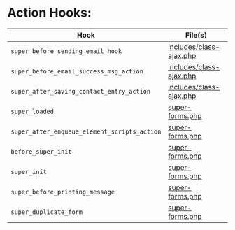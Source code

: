 # Action Hooks:

| Hook | File(s) |
| ------ | ------ |
| `super_before_sending_email_hook` | [includes/class-ajax.php](https://github.com/RensTillmann/super-forms/search?l=PHP&q=super_before_sending_email_hook) |
| `super_before_email_success_msg_action` | [includes/class-ajax.php](https://github.com/RensTillmann/super-forms/search?l=PHP&q=super_before_email_success_msg_action) |
| `super_after_saving_contact_entry_action` | [includes/class-ajax.php](https://github.com/RensTillmann/super-forms/search?l=PHP&q=super_after_saving_contact_entry_action) |
| `super_loaded` | [super-forms.php](https://github.com/RensTillmann/super-forms/search?l=PHP&q=super_loaded) |
| `super_after_enqueue_element_scripts_action` | [super-forms.php](https://github.com/RensTillmann/super-forms/search?l=PHP&q=super_after_enqueue_element_scripts_action) |
| `before_super_init` | [super-forms.php](https://github.com/RensTillmann/super-forms/search?l=PHP&q=before_super_init) |
| `super_init` | [super-forms.php](https://github.com/RensTillmann/super-forms/search?l=PHP&q=super_init) |
| `super_before_printing_message` | [super-forms.php](https://github.com/RensTillmann/super-forms/search?l=PHP&q=super_before_printing_message) |
| `super_duplicate_form` | [super-forms.php](https://github.com/RensTillmann/super-forms/search?l=PHP&q=super_duplicate_form) |

